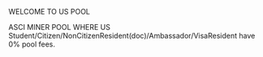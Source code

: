WELCOME TO US POOL 

 ASCI MINER POOL WHERE US Student/Citizen/NonCitizenResident(doc)/Ambassador/VisaResident have 0% pool fees. 

